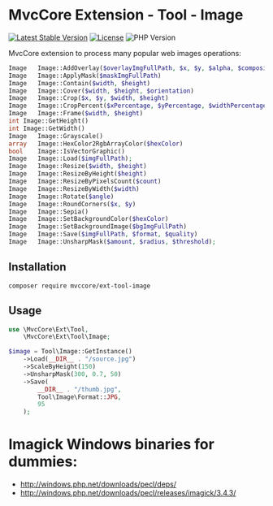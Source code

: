 # MvcCore Extension - Tool - Image

[![Latest Stable Version](https://img.shields.io/badge/Stable-v4.3.1-brightgreen.svg?style=plastic)](https://github.com/mvccore/ext-tool-image/releases)
[![License](https://img.shields.io/badge/Licence-BSD-brightgreen.svg?style=plastic)](https://mvccore.github.io/docs/mvccore/4.0.0/LICENCE.md)
![PHP Version](https://img.shields.io/badge/PHP->=5.3-brightgreen.svg?style=plastic)

MvcCore extension to process many popular web images operations:
```php
Image	Image::AddOverlay($overlayImgFullPath, $x, $y, $alpha, $composite) // Adding overlay image is not implemented for Gd adapter.
Image	Image::ApplyMask($maskImgFullPath)
Image	Image::Contain($width, $height)
Image	Image::Cover($width, $height, $orientation)
Image	Image::Crop($x, $y, $width, $height)
Image	Image::CropPercent($xPercentage, $yPercentage, $widthPercentage, $heightPercentage)
Image	Image::Frame($width, $height)
int	Image::GetHeight()
int	Image::GetWidth()
Image	Image::Grayscale()
array	Image::HexColor2RgbArrayColor($hexColor)
bool	Image::IsVectorGraphic()
Image	Image::Load($imgFullPath);
Image	Image::Resize($width, $height)
Image	Image::ResizeByHeight($height)
Image	Image::ResizeByPixelsCount($count)
Image	Image::ResizeByWidth($width)
Image	Image::Rotate($angle)
Image	Image::RoundCorners($x, $y)
Image	Image::Sepia()
Image	Image::SetBackgroundColor($hexColor)
Image	Image::SetBackgroundImage($bgImgFullPath)
Image	Image::Save($imgFullPath, $format, $quality)
Image	Image::UnsharpMask($amount, $radius, $threshold);
```

## Installation
```shell
composer require mvccore/ext-tool-image
```

## Usage
```php
use \MvcCore\Ext\Tool,
    \MvcCore\Ext\Tool\Image;

$image = Tool\Image::GetInstance()
    ->Load(__DIR__ . "/source.jpg")
    ->ScaleByHeight(150)
    ->UnsharpMask(300, 0.7, 50)
    ->Save(
        __DIR__ . "/thumb.jpg",
        Tool\Image\Format::JPG,
        95
    );
```

# Imagick Windows binaries for dummies:
- http://windows.php.net/downloads/pecl/deps/
- http://windows.php.net/downloads/pecl/releases/imagick/3.4.3/
